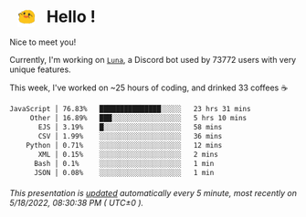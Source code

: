 <h1>   <img src="./spoink.gif" style="vertical-align:middle;" width="30px">   Hello ! </h1>

Nice to meet you!

Currently, I'm working on <a href='https://github.com/Asgarrrr/Luna'>`Luna`</a>, a Discord bot used by 73772 users with very unique features.

This week, I've worked on ~25 hours of coding, and drinked 33 coffees ☕

```
JavaScript │ 76.83%   ███████████████░░░░░   23 hrs 31 mins
     Other │ 16.89%   ███░░░░░░░░░░░░░░░░░   5 hrs 10 mins
       EJS │ 3.19%    █░░░░░░░░░░░░░░░░░░░   58 mins
       CSV │ 1.99%    ░░░░░░░░░░░░░░░░░░░░   36 mins
    Python │ 0.71%    ░░░░░░░░░░░░░░░░░░░░   12 mins
       XML │ 0.15%    ░░░░░░░░░░░░░░░░░░░░   2 mins
      Bash │ 0.1%     ░░░░░░░░░░░░░░░░░░░░   1 min
      JSON │ 0.08%    ░░░░░░░░░░░░░░░░░░░░   1 min
```

###### This presentation is [updated](https://github.com/Asgarrrr) automatically every 5 minute, most recently on 5/18/2022, 08:30:38 PM ( UTC±0 ).